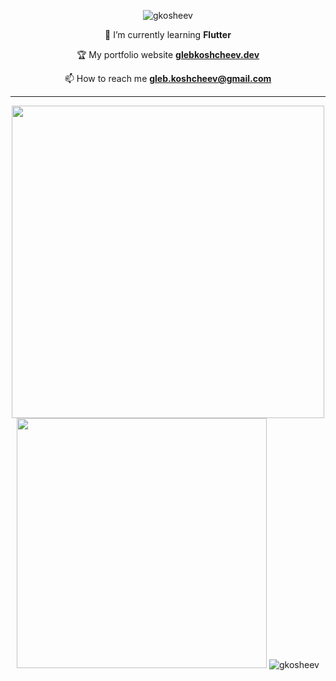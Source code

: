 
<p align="center"> <img src="https://komarev.com/ghpvc/?username=gkosheev&label=Profile%20views&color=0e75b6&style=flat" alt="gkosheev" /> </p>
 <div align="center"> 
 
 🌱 I’m currently learning **Flutter**

 🏆 My portfolio website **[glebkoshcheev.dev](https://www.glebkoshcheev.dev/)**

 📫 How to reach me **gleb.koshcheev@gmail.com**
 </div>

 ***

<div align="center">
<img src="https://github-readme-stats.vercel.app/api?username=gkosheev&theme=light" width="500"/>
<img src="https://github-readme-stats.vercel.app/api/top-langs/?username=gkosheev&theme=light&langs_count=8&layout=compact&hide=css,html" width="400"/>
 <img src="https://github-readme-streak-stats.herokuapp.com/?user=gkosheev&theme=light" alt="gkosheev" />
</div>
